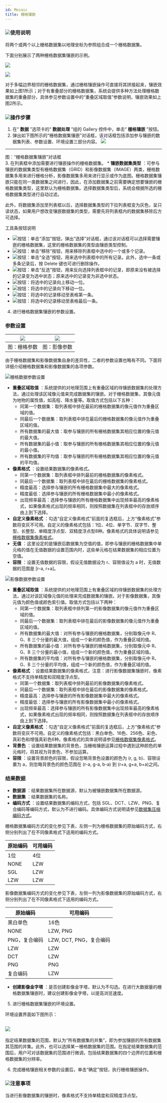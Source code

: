 ```yaml
---
id: Mosaic
title: 栅格镶嵌
---
```

### ![](../../img/read.gif)使用说明

将两个或两个以上栅格数据集以地理坐标为参照组合成一个栅格数据集。

下面分别展示了两种栅格数据集镶嵌的示例。

![](img/Mosaic3_1.png)  

![](img/Mosaic3_2.png)  

对于多幅边界相邻的栅格数据集，通过栅格镶嵌操作可直接将其拼接起来，镶嵌效果如上图1所示；对于有重叠部分的栅格数据集，系统会提供多种方法处理栅格数据集的重叠部分，具体参见参数设置中的“重叠区域取值”参数说明，镶嵌效果如上图2所示。

### ![](../../img/read.gif)操作步骤

  1. 在“ **数据** ”选项卡的“ **数据处理** ”组的 Gallery 控件中，单击“ **栅格镶嵌** ”按钮。
  2. 弹出如下图所示的“栅格数据集镶嵌”对话框，该对话框包括添加参与镶嵌的数据集列表、参数设置、环境设置三部分内容。  ![](img/Mosaic1.png)  
---  
图：“栅格数据集镶嵌”对话框  
  3. 在列表框中添加需要进行镶嵌操作的栅格数据集。 
    * **镶嵌数据集类型** ：可参与镶嵌的数据集类型有栅格数据集（GRID）和影像数据集（IMAGE）两类，栅格数据集多用来进行栅格分析，影像数据集多用来进行显示或作为底图。栅格数据集镶嵌只能在同一类数据集之间进行，因此，在添加数据集之前需要确定想要镶嵌的栅格数据集类型，这里默认为栅格数据集。选择数据集类型后，系统会根据所选的栅格数据集类型进行自动过滤。 

此外，将数据集添加至列表框以后，选择数据集类型的下拉列表框变为灰色，呈只读状态，如果用户想改变镶嵌数据集的类型，需要先将列表框内的数据集移除后方可选择。

工具条按钮说明

  * ![](../../img/AddDataButton1.png)按钮：单击“添加”按钮，弹出“选择”对话框，通过该对话框可以选择需要镶嵌的栅格数据集，这里的栅格数据集的类型由镶嵌类型控制。
  * ![](../../img/RemoveButton.png)按钮：单击“移除”按钮，用来移除列表框中选中的一个或多个记录。
  * ![](../../img/SelectAll.png)按钮：单击“全选”按钮，用来选中列表框中的所有记录。此外，选中一条或多条记录后，按 Delete 键也可进行删除操作。
  * ![](../../img/SelectInvert.png)按钮：单击“反选”按钮，用来反向选择列表框中的记录，即原来没有被选择的记录变为选中状态；原来选中的记录变为非选中状态。
  * ![](../../img/MoveUp.png)按钮：将选中的记录向上移动一位。
  * ![](../../img/MoveDown.png)按钮：将选中的记录向下移动一位。
  * ![](../../img/MovetoTop.png)按钮：将选中的记录移动至表格第一条。
  * ![](../../img/MovetoButtom.png)按钮：将选中的记录移动至表格最后一条。

  4. 进行栅格数据集镶嵌的参数设置。 

### 参数设置

![](img/RasterParaset.png) | ![](img/ImageParaset.png)  
---|---  
图：栅格参数 | 图：影像参数  
  
由于栅格数据集和影像数据集自身的差异性，二者的参数设置也略有不同。下面将详细介绍栅格数据集和影像数据集的各项参数。

![](img/close.gif)栅格数据参数设置

  * **重叠区域取值** ：系统提供的对地理范围上有重叠区域的待镶嵌数据集的处理方法，通过处理该区域像元值来完成数据集的镶嵌。对于栅格数据集，其像元值为地物的属性值，如高程、降水量等。取值方式包括以下五种： 
    * 同第一个数据集：取列表框中排在最前的栅格数据集的像元值作为重叠区域的值。
    * 同最后一个数据集：取列表框中排在最后的栅格数据集的像元值作为重叠区域的值。
    * 所有数据集的最大值：取参与镶嵌的所有栅格数据集其相应位置的像元值的最大值。
    * 所有数据集的最小值：取参与镶嵌的所有栅格数据集其相应位置的像元值的最小值。
    * 所有数据集的平均值：取参与镶嵌的所有栅格数据集其相应位置的像元值的平均值。
  * **像素格式** ：设置结果数据集的像素格式。 
    * 同第一个数据集：取列表框中排列最前的栅格数据集的像素格式。
    * 同最后一个数据集：取列表框中排在最后的栅格数据集的像素格式。
    * 精度最高：选择参与镶嵌的所有栅格数据集中最大的像素格式。
    * 精度最低：选择参与镶嵌的所有栅格数据集中最小的像素格式。
    * 出现频率最高：选择参与镶嵌的所有栅格数据集中出现频率最高的像素格式，如果像素格式出现的频率相同，则按照数据集在列表框中的存放顺序由上到下选择。
  * **自定义像素格式** ：勾选“自定义像素格式”前面的复选框后，上方“像素格式”参数将变灰不可用。自定义的像素格式包括：1位、4位、单字节、双字节、整型、长整型、单精度浮点型、双精度浮点型8种。像素格式的具体说明请参见[栅格数据集像素格式](../../Analyst/VectorRasterConvert/PixelFormat.htm)。
  * **无值** ：这里设定的是镶嵌后数据集为空值的值，即参与镶嵌的栅格数据集中单元格的值在无值数据的设置范围内时，这些单元格在结果数据集的相应位置为空值。
  * **容限** ：设置无值数据的容限，假设无值数据设为 r、容限值设为 a 时，无值数据的范围是 [r-a, r+a]。

![](img/close.gif)影像数据参数设置

  * **重叠区域取值** ：系统提供的对地理范围上有重叠区域的待镶嵌数据集的处理方法，通过对该区域像元值的处理来完成数据集的镶嵌。对于影像数据集，其像元值为颜色值或颜色索引值。取值方式包括以下两种： 
    * 同第一个数据集：取列表框中排列第一的影像数据集的像元值作为重叠区域的值。
    * 同最后一个数据集：取列表框中排在最后的影像数据集的像元值作为重叠区域的值。
    * 所有数据集的最大值：对所有参与镶嵌的栅格数据集，分别取像元中 R、G、B 三个分量的最大值，组成一个新的颜色值，作为重叠区域的值。
    * 所有数据集的最小值：对所有参与镶嵌的栅格数据集，分别取像元中 R、G、B 三个分量的最小值，组成一个新的颜色值，作为重叠区域的值。
    * 所有数据集的平均值：对所有参与镶嵌的栅格数据集，分别取像元中 R、G、B 三个分量的平均值，组成一个新的颜色值，作为重叠区域的值。
  * **像素格式** ：设置结果数据集的像素格式，注意：进行影像数据集镶嵌时，像素格式不支持单精度和双精度浮点型。 
    * 同第一个数据集：取列表框中排列最前的影像数据集的像素格式。
    * 同最后一个数据集：取列表框中排在最后的影像数据集的像素格式。
    * 精度最高：选择参与镶嵌的所有影像数据集中最大的像素格式。
    * 精度最低：选择参与镶嵌的所有影像数据集中最小的像素格式。
    * 出现频率最高：选择参与镶嵌的所有影像数据集中出现频率最高的像素格式，如果像素格式出现的频率相同，则按照数据集在列表框中的存放顺序由上到下选择。
  * **自定义像素格式** ：勾选“自定义像素格式”前面的复选框后，上方“像素格式”参数将变灰不可用。自定义的像素格式包括：黑白单色、16色、256色、彩色、真彩色和增强真彩色6种。像素格式的具体说明请参见[栅格数据集像素格式](../../Analyst/VectorRasterConvert/PixelFormat.htm)。
  * **背景色** ：设置结果数据集的背景色，当栅格镶嵌运算过程中遇到这种颜色的单元格时，将其视为背景色，不参加运算。
  * **容限** ：设置背景颜色的容限，假设忽略背景色设置的颜色为 (r, g, b)、容限设置为 a，则忽略背景色的颜色范围在 (r-a, g-a, b-a) 到 (r+a, g+a, b+a)之间。

### 结果数据

  * **数据源** ：结果数据集所在数据源，默认为被镶嵌数据集所在数据源。
  * **数据集** ：结果数据集的名称。
  * **编码方式** ：设置结果数据集的编码方式，包括 SGL、DCT、LZW、PNG、复合编码等编码方式，默认为不进行编码。具体编码方式说明请参见[数据集压缩编码方式](../../DataProcessing/DataManagement/EncodeType.htm)。 

栅格数据集编码方式的变化参见下表，左侧一列为栅格数据集的原始编码方式，右侧分别列出了在不同像素格式下适用的编码方式。

原始编码 | 可用编码  
---|---  
  | 1位 | 4位 | 单字节 | 双字节 | 整型 | 长整型 | 单精度浮点型 | 双精度浮点型  
NONE | LZW | LZW | LZW, SGL | LZW, SGL | LZW, SGL | NONE | LZW, SGL | LZW, SGL  
SGL | LZW | LZW | SGL | SGL | SGL | NONE | SGL | SGL  
LZW | LZW | LZW | LZW | LZW | LZW | NONE | LZW | LZW  
  
影像数据集编码方式的变化参见下表，左侧一列为影像数据集的原始编码方式，右侧分别列出了在不同像素格式下适用的编码方式。

原始编码 | 可用编码  
---|---  
  | 黑白单色 | 16色 | 256色 | 彩色 | 真彩色 | 增强真彩色  
NONE | LZW, PNG | LZW, PNG | LZW, DCT, PNG，复合编码 | LZW, DCT, 复合编码 | LZW, DCT,
PNG，复合编码 | LZW, DCT, PNG，复合编码  
LZW | LZW | LZW | LZW | LZW | LZW | LZW  
DCT | LZW | LZW | DCT | DCT | DCT | DCT  
PNG | PNG | PNG | PNG | DCT | PNG | PNG  
复合编码 | LZW | LZW | 复合编码 | 复合编码 | 复合编码 | 复合编码  
  * **创建影像金字塔** ：是否创建影像金字塔，默认为不勾选。在进行大数据量的栅格数据集镶嵌时，建议创建影像金字塔，以提高浏览速度。
  5. 进行栅格数据集镶嵌的环境设置。 

环境设置界面如下图所示：

![](img/Mosaic2.png)  
---  
  
指定结果数据集的范围，默认为“所有数据集的并集”，即为参加镶嵌的所有数据集其范围的并集。此外，也可以选择某一栅格数据集的范围。在指定结果数据集的范围后，用户可对该数据集的范围进行微调，包括结果数据集的四个边界的位置和栅格数据集的分辨率。

  6. 完成栅格镶嵌相关参数的设置后，单击“确定”按钮，执行栅格镶嵌操作。 

### ![](../../img/note.png)注意事项

当进行影像数据集的镶嵌时，像素格式不支持单精度和双精度浮点型。

